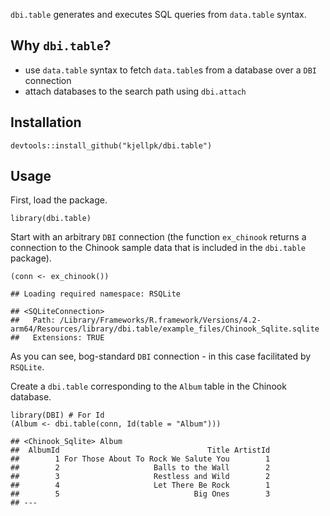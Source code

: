 `dbi.table` generates and executes SQL queries from `data.table` syntax.

## Why `dbi.table`?

-   use `data.table` syntax to fetch `data.table`s from a database over
    a `DBI` connection
-   attach databases to the search path using `dbi.attach`

## Installation

    devtools::install_github("kjellpk/dbi.table")

## Usage

First, load the package.

    library(dbi.table)

Start with an arbitrary `DBI` connection (the function `ex_chinook`
returns a connection to the Chinook sample data that is included in the
`dbi.table` package).

    (conn <- ex_chinook())

    ## Loading required namespace: RSQLite

    ## <SQLiteConnection>
    ##   Path: /Library/Frameworks/R.framework/Versions/4.2-arm64/Resources/library/dbi.table/example_files/Chinook_Sqlite.sqlite
    ##   Extensions: TRUE

As you can see, bog-standard `DBI` connection - in this case facilitated
by `RSQLite`.

Create a `dbi.table` corresponding to the `Album` table in the Chinook
database.

    library(DBI) # For Id
    (Album <- dbi.table(conn, Id(table = "Album")))

    ## <Chinook_Sqlite> Album 
    ##  AlbumId                                 Title ArtistId
    ##        1 For Those About To Rock We Salute You        1
    ##        2                     Balls to the Wall        2
    ##        3                     Restless and Wild        2
    ##        4                     Let There Be Rock        1
    ##        5                              Big Ones        3
    ## ---
